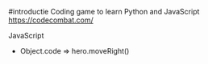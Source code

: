 #introductie 
Coding game to learn Python and JavaScript
https://codecombat.com/

JavaScript
- Object.code => hero.moveRight()